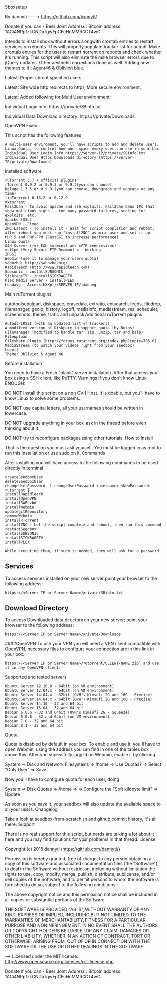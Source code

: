 Sboxsetup

By dannyti ---> https://github.com/dannyti/

Donate if you can - Beer Joint Address : Bitcoin address: 1ACi4NRpfzkCNDaTgwFpCFcHoMMRCCT4wC

Intends to install sbox without errors alongwith crontab entries to restart services on reboots. 
This will properly populate tracker list for autodl. Make crontab entries for the user to restart rtorrent on reboots and check whether it's running. 
This script will also eliminate the msie browser errors due to jQuery updates. 
Other aesthetic corrections done as well.
Adding new themes to it : Agent46 & Oblivion blue.

Latest: Proper chroot specified users 

Latest: Site wide http redirects to https, More secure environment.

Latest: Added following for Multi User environment: 

Individual Login info:  https://<Server IP or Server Name>/private/SBinfo.txt 

Individual Data Download directory:  https://<Server IP or Server Name>/private/Downloads

OpenVPN Fixed

This script has the following features

    A multi-user enviroment, you'll have scripts to add and delete users.
    Linux Quota, to control how much space every user can use in your box.
    Individual User Login Info https://Server-IP/private/SBinfo.txt
    Individual User Https Downloads directory (https://Server-IP/private/Downloads)

Installed software

    ruTorrent 3.7 + official plugins
    rTorrent 0.9.2 or 0.9.3 or 0.9.4(you can choose)
    Deluge 1.3.5 or 0.9.3 (you can choose, downgrade and upgrade at any time)
    libTorrrent 0.13.2 or 0.12.9
    mktorrent
    Fail2ban - to avoid apache and ssh exploits. Fail2ban bans IPs that show malicious signs -- too many password failures, seeking for exploits, etc.
    Apache (SSL)
    OpenVPN - Fixed
    ZNC Latest - To install it - Wait for script completion and reboot, after reboot you must run "installZNC" as main user and set it up
    PHP 5 and PHP-FPM (FastCGI to increase performance)
    Linux Quota
    SSH Server (for SSH terminal and sFTP connections)
    vsftpd (Very Secure FTP Deamon) <-- Working
    IRSSI
    Webmin (use it to manage your users quota)
    sabnzbd: http://sabnzbd.org/
    Rapidleech (http://www.rapidleech.com)
    Subsonic - installSUBSONIC
    SickrageTV - installSICKRAGETV
    Plex Media Server - installPLEX
    Loadavg - Access hXXp://SERVER-IP/loadavg

Main ruTorrent plugins

autotoolscpuload, diskspace, erasedata, extratio, extsearch, feeds, filedrop, filemanager, geoip, history, logoff, mediainfo, mediastream, rss, scheduler, screenshots, theme, trafic and unpack
Additional ruTorrent plugins

    Autodl-IRSSI (with an updated list of trackers)
    A modified version of Diskpace to support quota (by Notos)
    Filemanager (modified to handle rar, zip, unzip, tar and bzip)
    Fileupload
    Fileshare Plugin (http://forums.rutorrent.org/index.php?topic=705.0)
    MediaStream (to watch your videos right from your seedbox)
    Logoff
    Theme: Oblivion & Agent 46

Before installation

You need to have a Fresh "blank" server installation. After that access your box using a SSH client, like PuTTY.
Warnings
If you don't know Linux ENOUGH:

DO NOT install this script on a non OVH Host. It is doable, but you'll have to know Linux to solve some problems.

DO NOT use capital letters, all your usernames should be written in lowercase.

DO NOT upgrade anything in your box, ask in the thread before even thinking about it.

DO NOT try to reconfigure packages using other tutorials.
How to install

That is the question you must ask yourself.
You must be logged in as root to run this installation or use sudo on it.
Commands

After installing you will have access to the following commands to be used directly in terminal

    createSeedboxUser
    deleteSeedboxUser
    changeUserPassword  [ changeUserPassword <username> <NewPassword> rutorrent ]
    installRapidleech
    installOpenVPN
    installSABnzbd
    installWebmin
    updategitRepository
    removeWebmin
    installRTorrent
    installZNC - Let the script complete and reboot, then run this command
    restartSeedbox
    installSUBSONIC
    installSICKRAGETV
    installPLEX

    While executing them, if sudo is needed, they will ask for a password.

## Services
To access services installed on your new server point your browser to the following address:
```
https://<Server IP or Server Name>/private/SBinfo.txt
```

## Download Directory
To access Downloaded data directory on your new server; point your browser to the following address:
```
https://<Server IP or Server Name>/private/Downloads
```

####OpenVPN
To use your VPN you will need a VPN client compatible with [OpenVPN](http://openvpn.net/index.php?option=com_content&id=357), necessary files to configure your connection are in this link in your box:
```
https://<Server IP or Server Name>/rutorrent/CLIENT-NAME.zip` and use it in any OpenVPN client.
```

Supported and tested servers

    Ubuntu Server 12.10.0 - 64bit (on VM environment)
    Ubuntu Server 12.04.x - 64bit (on VM environment)
    Ubuntu Server 14.04.x - 32bit (OVH's Kimsufi 2G and 16G - Precise)
    Ubuntu Server 14.04.x - 64bit (OVH's Kimsufi 2G and 16G - Precise)
    Ubuntu Server 14.10 - 32 and 64 bit
    Ubuntu Server 15.04 - 32 and 64 bit
    Debian 6.0.6 - 32 and 64bit (OVH's Kimsufi 2G - Squeeze)
    Debian 6.0.6 - 32 and 64bit (on VM environment)
    Debian 7.0 - 32 and 64 bit
    Debian 8.1 - 32 and 64 bit

Quota

Quota is disabled by default in your box. To enable and use it, you'll have to open Webmin, using the address you can find in one of the tables box above this. After you sucessfully logged on Webmin, enable it by clicking

System => Disk and Network Filesystems => /home => Use Quotas? => Select "Only User" => Save

Now you'll have to configure quota for each user, doing

System => Disk Quotas => /home => => Configure the "Soft kilobyte limit" => Update

As soon as you save it, your seedbox will also update the available space to all your users.
Changelog

Take a look at seedbox-from-scratch.sh and github commit history, it's all there.
Support

There is no real support for this script, but nerds are talking a lot about it here and you may find solutions for your problems in that thread.
License

Copyright (c) 2015 dannyti (https://github.com/dannyti/)

Permission is hereby granted, free of charge, to any person obtaining a copy of this software and associated documentation files (the "Software"), to deal in the Software without restriction, including without limitation the rights to use, copy, modify, merge, publish, distribute, sublicense, and/or sell copies of the Software, and to permit persons to whom the Software is furnished to do so, subject to the following conditions:

The above copyright notice and this permission notice shall be included in all copies or substantial portions of the Software.

THE SOFTWARE IS PROVIDED "AS IS", WITHOUT WARRANTY OF ANY KIND, EXPRESS OR IMPLIED, INCLUDING BUT NOT LIMITED TO THE WARRANTIES OF MERCHANTABILITY, FITNESS FOR A PARTICULAR PURPOSE AND NONINFRINGEMENT. IN NO EVENT SHALL THE AUTHORS OR COPYRIGHT HOLDERS BE LIABLE FOR ANY CLAIM, DAMAGES OR OTHER LIABILITY, WHETHER IN AN ACTION OF CONTRACT, TORT OR OTHERWISE, ARISING FROM, OUT OF OR IN CONNECTION WITH THE SOFTWARE OR THE USE OR OTHER DEALINGS IN THE SOFTWARE.

--> Licensed under the MIT license: http://www.opensource.org/licenses/mit-license.php

Donate if you can - Beer Joint Address : Bitcoin address: 1ACi4NRpfzkCNDaTgwFpCFcHoMMRCCT4wC
